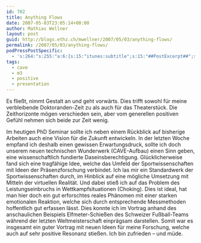 ```yaml
---
id: 702
title: Anything Flows
date: 2007-05-03T23:05:14+00:00
author: Mathias Wellner
layout: post
guid: http://blogs.ethz.ch/mwellner/2007/05/03/anything-flows/
permalink: /2007/05/03/anything-flows/
podPressPostSpecific:
  - 's:264:"s:255:"a:6:{s:15:"itunes:subtitle";s:15:"##PostExcerpt##";s:14:"itunes:summary";s:15:"##PostExcerpt##";s:15:"itunes:keywords";s:17:"##WordPressCats##";s:13:"itunes:author";s:10:"##Global##";s:15:"itunes:explicit";s:7:"Default";s:12:"itunes:block";s:7:"Default";}";";'
tags:
  - cave
  - m3
  - positive
  - presentation
---
```

Es fließt, nimmt Gestalt an und geht vorwärts. Dies trifft sowohl für meine verbleibende Doktoranden-Zeit zu als auch für das Theaterstück. Die Zeithorizonte mögen verschieden sein, aber vom generellen positiven Gefühl nehmen sich beide zur Zeit wenig. 

Im heutigen PhD Seminar sollte ich neben einem Rückblick auf bisherige Arbeiten auch eine Vision für die Zukunft entwickeln. In der letzten Woche empfand ich deshalb einen gewissen Erwartungsdruck, sollte ich doch unserem neuen technischen Wunderwerk (CAVE-Aufbau) einen Sinn geben, eine wissenschaftlich fundierte Daseinsberechtigung. Glücklicherweise fand sich eine tragfähige Idee, welche das Umfeld der Sportwissenschaften mit Ideen der Präsenzforschung verbindet. Ich las mir ein Standardwerk der Sportwissenschaften durch, im Hinblick auf eine mögliche Umsetzung mit Mitteln der virtuellen Realität. Und dabei stieß ich auf das Problem des Leistungseinbruchs in Wettkampfsituationen (Choking). Dies ist ideal, hat man hier doch ein gut erforschtes reales Phänomen mit einer starken emotionalen Reaktion, welche sich durch entsprechende Messmethoden hoffentlich gut erfassen lässt. Dies konnte ich im Vortrag anhand des anschaulichen Beispiels Elfmeter-Schießen des Schweizer Fußball-Teams während der letzten Weltmeisterschaft einprägsam darstellen. Somit war es insgesamt ein guter Vortrag mit neuen Ideen für meine Forschung, welche auch auf sehr positive Resonanz stießen. Ich bin zufrieden &#8211; und müde.